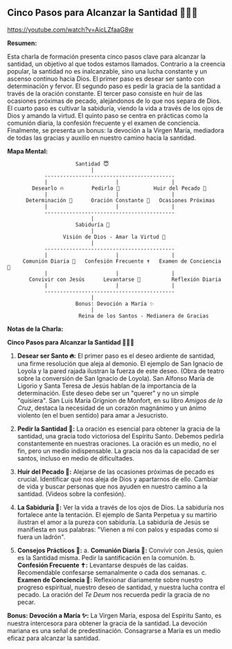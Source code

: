 ## Cinco Pasos para Alcanzar la Santidad 🙏😇🌟

https://youtube.com/watch?v=AicLZfaaG8w


**Resumen:**

Esta charla de formación presenta cinco pasos clave para alcanzar la santidad, un objetivo al que todos estamos llamados. Contrario a la creencia popular, la santidad no es inalcanzable, sino una lucha constante y un ascenso continuo hacia Dios.  El primer paso es desear ser santo con determinación y fervor.  El segundo paso es pedir la gracia de la santidad a través de la oración constante. El tercer paso consiste en huir de las ocasiones próximas de pecado, alejándonos de lo que nos separa de Dios. El cuarto paso es cultivar la sabiduría, viendo la vida a través de los ojos de Dios y amando la virtud. El quinto paso se centra en prácticas como la comunión diaria, la confesión frecuente y el examen de conciencia.  Finalmente, se presenta un bonus: la devoción a la Virgen María,  mediadora de todas las gracias y auxilio en nuestro camino hacia la santidad.


**Mapa Mental:**

```
                      Santidad 😇
                           |
            ------------------------------------------
            |                      |                 |
        Desearlo 🔥         Pedirlo 🙏           Huir del Pecado 🚫
            |                      |                 |
      Determinación 💪      Oración Constante 📿   Ocasiones Próximas
            |                      |                 |
            ------------------------------------------
                           |
                      Sabiduría 🦉
                           |
                  Visión de Dios - Amar la Virtud 💖
                           |
            ------------------------------------------
            |                      |                 |
     Comunión Diaria 🍞   Confesión Frecuente ✝️   Examen de Conciencia 🤔
            |                      |                 |
       Convivir con Jesús      Levantarse 💪          Reflexión Diaria
            |                      |                 |
            ------------------------------------------
                           |
                      Bonus: Devoción a María ✨
                           |
                       Reina de los Santos - Medianera de Gracias
```


**Notas de la Charla:**

**Cinco Pasos para Alcanzar la Santidad 🙏😇🌟**

1. **Desear ser Santo 🔥:**  El primer paso es el deseo ardiente de santidad, una firme resolución que aleja al demonio.  El ejemplo de San Ignacio de Loyola y la pared rajada ilustran la fuerza de este deseo. (Obra de teatro sobre la conversión de San Ignacio de Loyola).  San Alfonso María de Ligorio y Santa Teresa de Jesús hablan de la importancia de la determinación.  Este deseo debe ser un "querer" y no un simple "quisiera". San Luis María Grignion de Monfort, en su libro *Amigos de la Cruz*, destaca la necesidad de un corazón magnánimo y un ánimo violento (en el buen sentido) para amar a Jesucristo.

2. **Pedir la Santidad 🙏:** La oración es esencial para obtener la gracia de la santidad, una gracia todo victoriosa del Espíritu Santo.  Debemos pedirla constantemente en nuestras oraciones.  La oración es un medio, no el fin, pero un medio indispensable. La gracia nos da la capacidad de ser santos, incluso en medio de dificultades.

3. **Huir del Pecado 🚫:** Alejarse de las ocasiones próximas de pecado es crucial.  Identificar qué nos aleja de Dios y apartarnos de ello.  Cambiar de vida y buscar personas que nos ayuden en nuestro camino a la santidad. (Videos sobre la confesión).

4. **La Sabiduría 🦉:** Ver la vida a través de los ojos de Dios.  La sabiduría nos fortalece ante la tentación. El ejemplo de Santa Perpetua y su martirio ilustran el amor a la pureza con sabiduría. La sabiduría de Jesús se manifiesta en sus palabras: "Vienen a mí con palos y espadas como si fuera un ladrón".

5. **Consejos Prácticos 🤔:**
    a. **Comunión Diaria 🍞:**  Convivir con Jesús, quien es la Santidad misma.  Pedir la santificación en la comunión.
    b. **Confesión Frecuente ✝️:** Levantarse después de las caídas.  Recomendable confesarse semanalmente o cada dos semanas.
    c. **Examen de Conciencia 🤔:** Reflexionar diariamente sobre nuestro progreso espiritual, nuestro deseo de santidad, y nuestra lucha contra el pecado.  La oración del *Te Deum* nos recuerda pedir la gracia de no pecar.

**Bonus: Devoción a María ✨:** La Virgen María, esposa del Espíritu Santo, es nuestra intercesora para obtener la gracia de la santidad.  La devoción mariana es una señal de predestinación. Consagrarse a María es un medio eficaz para alcanzar la santidad.



